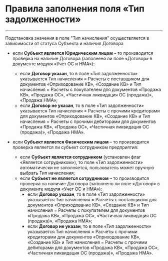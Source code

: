 ﻿# Правила заполнения поля «Тип задолженности»
______________________

Подстановка значения в поле "Тип начисления" осуществляется в зависимости от статуса Субъекта и наличия Договора
- если **Субъект является Юридическим лицом** – то производится проверка на наличие Договора (заполнено ли поле «Договор» в документе модуля «Учет ОС и НМА»):
    * если **Договор указан**, то в поле «Тип задолженности» указывается Тип начисления = Расчеты с поставщиком для документов «Оприходование КВ», «Создание КВ» и Тип начисления = Расчеты с покупателем для документов «Продажа КВ», «Продажа ОС», «Частичная ликвидация ОС (продажа)», «Продажа НМА»;
    * если **Договор не указан**, то в поле «Тип задолженности» указывается Тип начисления = Расчеты с прочими кредиторами для документов «Оприходование КВ», «Создание КВ» и Тип начисления = Расчеты с прочими дебиторами для документов «Продажа КВ», «Продажа ОС», «Частичная ликвидация ОС (продажа)», «Продажа НМА».

- если **Субъект является Физическим лицом** – то производится проверка является ли субъект сотрудником предприятия:
    * если **Субъект является сотрудником** (установлен флаг «Является сотрудником»), то поле «Тип задолженности» автоматически не заполняется, пользователь может вручную выбрать Тип начисления;
    * если **Субъект не является сотрудником** – то производится проверка на наличие Договора (заполнено ли поле «Договор» в документе модуля «Учет ОС и НМА»):
        + если **Договор указан**, то в поле «Тип задолженности» указывается Тип начисления = Расчеты с поставщиком для документов «Оприходование КВ», «Создание КВ» и Тип начисления = Расчеты с покупателем для документов «Продажа КВ», «Продажа ОС», «Частичная ликвидация ОС (продажа)», «Продажа НМА»;
        + если **Договор не указан**, то в поле «Тип задолженности» указывается Тип начисления = Расчеты с прочими кредиторами для документов «Оприходование КВ», «Создание КВ» и Тип начисления = Расчеты с прочими дебиторами для документов «Продажа КВ», «Продажа ОС», «Частичная ликвидация ОС (продажа)», «Продажа НМА».
